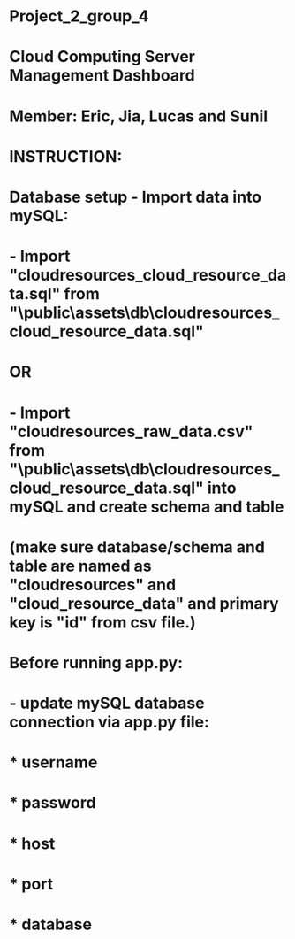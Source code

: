 # Project_2_group_4
# Cloud Computing Server Management Dashboard
# Member: Eric, Jia, Lucas and Sunil

# INSTRUCTION:

# Database setup - Import data into mySQL:
#	- Import "cloudresources_cloud_resource_data.sql" from "\public\assets\db\cloudresources_cloud_resource_data.sql"
#	OR
#	- Import "cloudresources_raw_data.csv" from "\public\assets\db\cloudresources_cloud_resource_data.sql" into mySQL and create schema and table
#		(make sure database/schema and table are named as "cloudresources" and "cloud_resource_data" and primary key is "id" from csv file.)

# Before running app.py:
#	- update mySQL database connection via app.py file:
#			* username
#			* password
#			* host
#			* port
#			* database